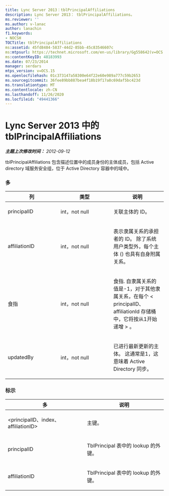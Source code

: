 ```yaml
---
title: Lync Server 2013：tblPrincipalAffiliations
description: Lync Server 2013： tblPrincipalAffiliations。
ms.reviewer: ''
ms.author: v-lanac
author: lanachin
f1.keywords:
- NOCSH
TOCTitle: tblPrincipalAffiliations
ms:assetid: 45fd8484-5837-44d2-85bb-45c83546607c
ms:mtpsurl: https://technet.microsoft.com/en-us/library/Gg558642(v=OCS.15)
ms:contentKeyID: 48183993
ms.date: 07/23/2014
manager: serdars
mtps_version: v=OCS.15
ms.openlocfilehash: 01c373147a58300e64f22e60e989a777c59b2653
ms.sourcegitcommit: 36fee89bb887bea4f18b19f17a8c69daf5bc423d
ms.translationtype: MT
ms.contentlocale: zh-CN
ms.lasthandoff: 11/26/2020
ms.locfileid: "49441366"
---
```

# <a name="tblprincipalaffiliations-in-lync-server-2013"></a>Lync Server 2013 中的 tblPrincipalAffiliations

<div data-xmlns="http://www.w3.org/1999/xhtml">

<div class="topic" data-xmlns="http://www.w3.org/1999/xhtml" data-msxsl="urn:schemas-microsoft-com:xslt" data-cs="https://msdn.microsoft.com/">

<div data-asp="https://msdn2.microsoft.com/asp">



</div>

<div id="mainSection">

<div id="mainBody">

<span> </span>

_**主题上次修改时间：** 2012-09-12_

tblPrincipalAffiliations 包含描述位置中的成员身份的主体成员，包括 Active directory 域服务安全组，位于 Active Directory 容器中的域中。

### <a name="columns"></a>多

<table>
<colgroup>
<col style="width: 33%" />
<col style="width: 33%" />
<col style="width: 33%" />
</colgroup>
<thead>
<tr class="header">
<th>列</th>
<th>类型</th>
<th>说明</th>
</tr>
</thead>
<tbody>
<tr class="odd">
<td><p>principalID</p></td>
<td><p>int，not null</p></td>
<td><p>关联主体的 ID。</p></td>
</tr>
<tr class="even">
<td><p>affiliationID</p></td>
<td><p>int，not null</p></td>
<td><p>表示隶属关系的承担者的 ID。 除了系统用户类型外，每个主体 () 也具有自身附属关系。</p></td>
</tr>
<tr class="odd">
<td><p>食指</p></td>
<td><p>int，not null</p></td>
<td><p>食指. 自隶属关系的值是-1，对于其他隶属关系，在每个 &lt; principalID、affiliationId 存储桶中，它将按从1开始递增 &gt; 。</p></td>
</tr>
<tr class="even">
<td><p>updatedBy</p></td>
<td><p>int，not null</p></td>
<td><p>已进行最新更新的主体。 这通常是1，这意味着 Active Directory 同步。</p></td>
</tr>
</tbody>
</table>


### <a name="keys"></a>标示

<table>
<colgroup>
<col style="width: 50%" />
<col style="width: 50%" />
</colgroup>
<thead>
<tr class="header">
<th>多</th>
<th>说明</th>
</tr>
</thead>
<tbody>
<tr class="odd">
<td><p>&lt;principalID、index、affiliationID&gt;</p></td>
<td><p>主键。</p></td>
</tr>
<tr class="even">
<td><p>principalID</p></td>
<td><p>TblPrincipal 表中的 lookup 的外键。</p></td>
</tr>
<tr class="odd">
<td><p>affiliationID</p></td>
<td><p>TblPrincipal 表中的 lookup 的外键。</p></td>
</tr>
</tbody>
</table>


</div>

<span> </span>

</div>

</div>

</div>

